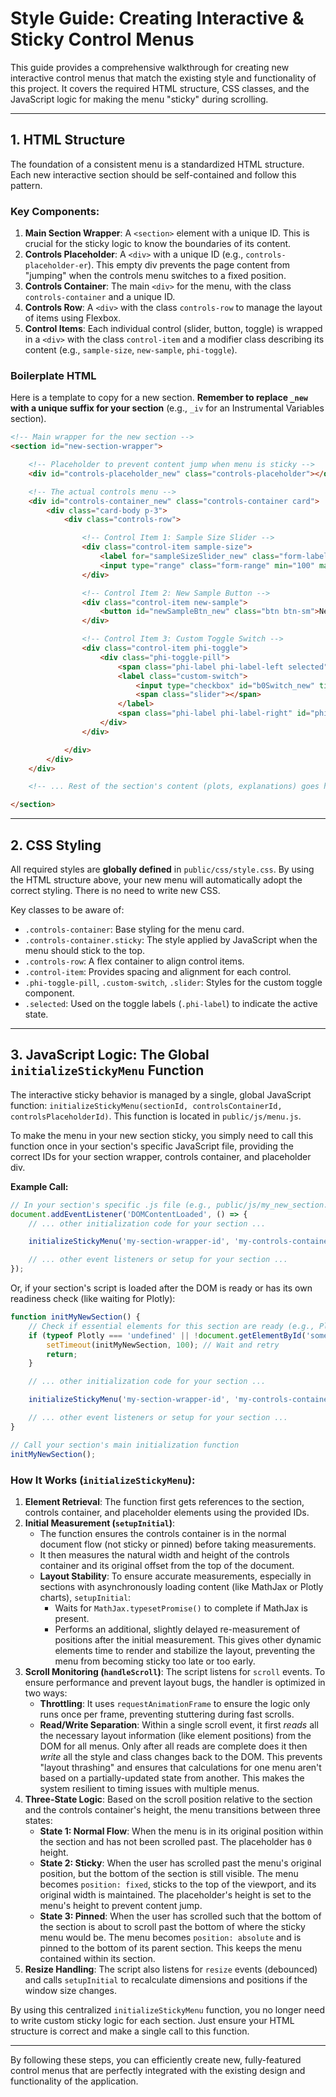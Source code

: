 # Style Guide: Creating Interactive & Sticky Control Menus

This guide provides a comprehensive walkthrough for creating new interactive control menus that match the existing style and functionality of this project. It covers the required HTML structure, CSS classes, and the JavaScript logic for making the menu "sticky" during scrolling.

---

## 1. HTML Structure

The foundation of a consistent menu is a standardized HTML structure. Each new interactive section should be self-contained and follow this pattern.

### Key Components:

1.  **Main Section Wrapper**: A `<section>` element with a unique ID. This is crucial for the sticky logic to know the boundaries of its content.
2.  **Controls Placeholder**: A `<div>` with a unique ID (e.g., `controls-placeholder-er`). This empty div prevents the page content from "jumping" when the controls menu switches to a fixed position.
3.  **Controls Container**: The main `<div>` for the menu, with the class `controls-container` and a unique ID.
4.  **Controls Row**: A `<div>` with the class `controls-row` to manage the layout of items using Flexbox.
5.  **Control Items**: Each individual control (slider, button, toggle) is wrapped in a `<div>` with the class `control-item` and a modifier class describing its content (e.g., `sample-size`, `new-sample`, `phi-toggle`).

### Boilerplate HTML

Here is a template to copy for a new section. **Remember to replace `_new` with a unique suffix for your section** (e.g., `_iv` for an Instrumental Variables section).

```html
<!-- Main wrapper for the new section -->
<section id="new-section-wrapper">

    <!-- Placeholder to prevent content jump when menu is sticky -->
    <div id="controls-placeholder_new" class="controls-placeholder"></div>

    <!-- The actual controls menu -->
    <div id="controls-container_new" class="controls-container card">
        <div class="card-body p-3">
            <div class="controls-row">

                <!-- Control Item 1: Sample Size Slider -->
                <div class="control-item sample-size">
                    <label for="sampleSizeSlider_new" class="form-label me-2 mb-0">Sample Size: <span id="sampleSizeValue_new">500</span></label>
                    <input type="range" class="form-range" min="100" max="2000" step="100" id="sampleSizeSlider_new">
                </div>

                <!-- Control Item 2: New Sample Button -->
                <div class="control-item new-sample">
                    <button id="newSampleBtn_new" class="btn btn-sm">New Sample</button>
                </div>

                <!-- Control Item 3: Custom Toggle Switch -->
                <div class="control-item phi-toggle">
                    <div class="phi-toggle-pill">
                        <span class="phi-label phi-label-left selected" id="phiLabel0_new">Recursive</span>
                        <label class="custom-switch">
                            <input type="checkbox" id="b0Switch_new" title="Switch between Recursive and Non-recursive B_0">
                            <span class="slider"></span>
                        </label>
                        <span class="phi-label phi-label-right" id="phiLabelPi_new">Non-recursive</span>
                    </div>
                </div>

            </div>
        </div>
    </div>

    <!-- ... Rest of the section's content (plots, explanations) goes here ... -->

</section>
```

---

## 2. CSS Styling

All required styles are **globally defined** in `public/css/style.css`. By using the HTML structure above, your new menu will automatically adopt the correct styling. There is no need to write new CSS.

Key classes to be aware of:

*   `.controls-container`: Base styling for the menu card.
*   `.controls-container.sticky`: The style applied by JavaScript when the menu should stick to the top.
*   `.controls-row`: A flex container to align control items.
*   `.control-item`: Provides spacing and alignment for each control.
*   `.phi-toggle-pill`, `.custom-switch`, `.slider`: Styles for the custom toggle component.
*   `.selected`: Used on the toggle labels (`.phi-label`) to indicate the active state.

---

## 3. JavaScript Logic: The Global `initializeStickyMenu` Function

The interactive sticky behavior is managed by a single, global JavaScript function: `initializeStickyMenu(sectionId, controlsContainerId, controlsPlaceholderId)`. This function is located in `public/js/menu.js`.

To make the menu in your new section sticky, you simply need to call this function once in your section's specific JavaScript file, providing the correct IDs for your section wrapper, controls container, and placeholder div.

**Example Call:**

```javascript
// In your section's specific .js file (e.g., public/js/my_new_section.js)
document.addEventListener('DOMContentLoaded', () => {
    // ... other initialization code for your section ...

    initializeStickyMenu('my-section-wrapper-id', 'my-controls-container-id', 'my-controls-placeholder-id');

    // ... other event listeners or setup for your section ...
});
```

Or, if your section's script is loaded after the DOM is ready or has its own readiness check (like waiting for Plotly):

```javascript
function initMyNewSection() {
    // Check if essential elements for this section are ready (e.g., Plotly, specific divs)
    if (typeof Plotly === 'undefined' || !document.getElementById('someEssentialDiv_new')) {
        setTimeout(initMyNewSection, 100); // Wait and retry
        return;
    }

    // ... other initialization code for your section ...

    initializeStickyMenu('my-section-wrapper-id', 'my-controls-container-id', 'my-controls-placeholder-id');

    // ... other event listeners or setup for your section ...
}

// Call your section's main initialization function
initMyNewSection();
```

### How It Works (`initializeStickyMenu`):

1.  **Element Retrieval**: The function first gets references to the section, controls container, and placeholder elements using the provided IDs.
2.  **Initial Measurement (`setupInitial`)**: 
    *   The function ensures the controls container is in the normal document flow (not sticky or pinned) before taking measurements.
    *   It then measures the natural width and height of the controls container and its original offset from the top of the document.
    *   **Layout Stability**: To ensure accurate measurements, especially in sections with asynchronously loading content (like MathJax or Plotly charts), `setupInitial`:
        *   Waits for `MathJax.typesetPromise()` to complete if MathJax is present.
        *   Performs an additional, slightly delayed re-measurement of positions after the initial measurement. This gives other dynamic elements time to render and stabilize the layout, preventing the menu from becoming sticky too late or too early.
3.  **Scroll Monitoring (`handleScroll`)**: The script listens for `scroll` events. To ensure performance and prevent layout bugs, the handler is optimized in two ways:
    *   **Throttling**: It uses `requestAnimationFrame` to ensure the logic only runs once per frame, preventing stuttering during fast scrolls.
    *   **Read/Write Separation**: Within a single scroll event, it first *reads* all the necessary layout information (like element positions) from the DOM for all menus. Only after all reads are complete does it then *write* all the style and class changes back to the DOM. This prevents "layout thrashing" and ensures that calculations for one menu aren't based on a partially-updated state from another. This makes the system resilient to timing issues with multiple menus.
4.  **Three-State Logic**: Based on the scroll position relative to the section and the controls container's height, the menu transitions between three states:
    *   **State 1: Normal Flow**: When the menu is in its original position within the section and has not been scrolled past. The placeholder has `0` height.
    *   **State 2: Sticky**: When the user has scrolled past the menu's original position, but the bottom of the section is still visible. The menu becomes `position: fixed`, sticks to the top of the viewport, and its original width is maintained. The placeholder's height is set to the menu's height to prevent content jump.
    *   **State 3: Pinned**: When the user has scrolled such that the bottom of the section is about to scroll past the bottom of where the sticky menu would be. The menu becomes `position: absolute` and is pinned to the bottom of its parent section. This keeps the menu contained within its section.
5.  **Resize Handling**: The script also listens for `resize` events (debounced) and calls `setupInitial` to recalculate dimensions and positions if the window size changes.

By using this centralized `initializeStickyMenu` function, you no longer need to write custom sticky logic for each section. Just ensure your HTML structure is correct and make a single call to this function.

---

By following these steps, you can efficiently create new, fully-featured control menus that are perfectly integrated with the existing design and functionality of the application.
